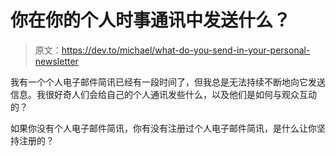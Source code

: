 # 你在你的个人时事通讯中发送什么？

> 原文：<https://dev.to/michael/what-do-you-send-in-your-personal-newsletter>

我有一个个人电子邮件简讯已经有一段时间了，但我总是无法持续不断地向它发送信息。我很好奇人们会给自己的个人通讯发些什么，以及他们是如何与观众互动的？

如果你没有个人电子邮件简讯，你有没有注册过个人电子邮件简讯，是什么让你坚持注册的？